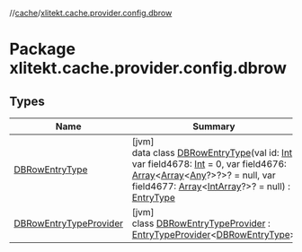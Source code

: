 //[cache](../../index.md)/[xlitekt.cache.provider.config.dbrow](index.md)

# Package xlitekt.cache.provider.config.dbrow

## Types

| Name | Summary |
|---|---|
| [DBRowEntryType](-d-b-row-entry-type/index.md) | [jvm]<br>data class [DBRowEntryType](-d-b-row-entry-type/index.md)(val id: [Int](https://kotlinlang.org/api/latest/jvm/stdlib/kotlin/-int/index.html), var field4678: [Int](https://kotlinlang.org/api/latest/jvm/stdlib/kotlin/-int/index.html) = 0, var field4676: [Array](https://kotlinlang.org/api/latest/jvm/stdlib/kotlin/-array/index.html)&lt;[Array](https://kotlinlang.org/api/latest/jvm/stdlib/kotlin/-array/index.html)&lt;[Any](https://kotlinlang.org/api/latest/jvm/stdlib/kotlin/-any/index.html)?&gt;?&gt;? = null, var field4677: [Array](https://kotlinlang.org/api/latest/jvm/stdlib/kotlin/-array/index.html)&lt;[IntArray](https://kotlinlang.org/api/latest/jvm/stdlib/kotlin/-int-array/index.html)?&gt;? = null) : [EntryType](../xlitekt.cache.provider/-entry-type/index.md) |
| [DBRowEntryTypeProvider](-d-b-row-entry-type-provider/index.md) | [jvm]<br>class [DBRowEntryTypeProvider](-d-b-row-entry-type-provider/index.md) : [EntryTypeProvider](../xlitekt.cache.provider/-entry-type-provider/index.md)&lt;[DBRowEntryType](-d-b-row-entry-type/index.md)&gt; |
